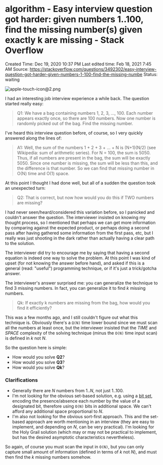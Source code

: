 # algorithm - Easy interview question got harder: given numbers 1..100, find the missing number(s) given exactly k are missing - Stack Overflow

Created Time: Dec 19, 2020 10:37 PM
Last edited time: Feb 18, 2021 7:45 AM
Source: https://stackoverflow.com/questions/3492302/easy-interview-question-got-harder-given-numbers-1-100-find-the-missing-numbe
Status: waiting

![apple-touch-icon@2.png](apple-touch-icon2.png)

I had an interesting job interview experience a while back. The question started really easy:

> Q1: We have a bag containing numbers 1, 2, 3, …, 100. Each number appears exactly once, so there are 100 numbers. Now one number is randomly picked out of the bag. Find the missing number.

I've heard this interview question before, of course, so I very quickly answered along the lines of:

> A1: Well, the sum of the numbers 1 + 2 + 3 + … + N is (N+1)(N/2) (see Wikipedia: sum of arithmetic series). For N = 100, the sum is 5050. Thus, if all numbers are present in the bag, the sum will be exactly 5050. Since one number is missing, the sum will be less than this, and the difference is that number. So we can find that missing number in O(N) time and O(1) space.

At this point I thought I had done well, but all of a sudden the question took an unexpected turn:

> Q2: That is correct, but now how would you do this if TWO numbers are missing?

I had never seen/heard/considered this variation before, so I panicked and couldn't answer the question. The interviewer insisted on knowing my thought process, so I mentioned that perhaps we can get more information by comparing against the expected product, or perhaps doing a second pass after having gathered some information from the first pass, etc, but I really was just shooting in the dark rather than actually having a clear path to the solution.

The interviewer did try to encourage me by saying that having a second equation is indeed one way to solve the problem. At this point I was kind of upset (for not knowing the answer before hand), and asked if this is a general (read: "useful") programming technique, or if it's just a trick/gotcha answer.

The interviewer's answer surprised me: you can generalize the technique to find 3 missing numbers. In fact, you can generalize it to find *k* missing numbers.

> Qk: If exactly k numbers are missing from the bag, how would you find it efficiently?

This was a few months ago, and I still couldn't figure out what this technique is. Obviously there's a `Ω(N)` time lower bound since we must scan all the numbers at least once, but the interviewer insisted that the *TIME* and *SPACE* complexity of the solving technique (minus the `O(N)` time input scan) is defined in *k* not *N*.

So the question here is simple:

- How would you solve **Q2**?
- How would you solve **Q3**?
- How would you solve **Qk**?

### Clarifications

- Generally there are *N* numbers from 1..*N*, not just 1..100.
- I'm not looking for the obvious set-based solution, e.g. using a [bit set](http://en.wikipedia.org/wiki/Bit_array), encoding the presence/absence each number by the value of a designated bit, therefore using `O(N)` bits in additional space. We can't afford any additional space proportional to *N*.
- I'm also not looking for the obvious sort-first approach. This and the set-based approach are worth mentioning in an interview (they are easy to implement, and depending on *N*, can be very practical). I'm looking for the Holy Grail solution (which may or may not be practical to implement, but has the desired asymptotic characteristics nevertheless).

So again, of course you must scan the input in `O(N)`, but you can only capture small amount of information (defined in terms of *k* not *N*), and must then find the *k* missing numbers somehow.